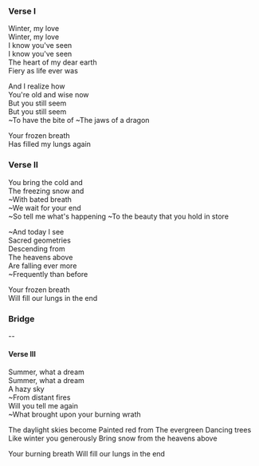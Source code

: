 ### Verse I
Winter, my love  
Winter, my love  
I know you've seen  
I know you've seen  
The heart of my dear earth  
Fiery as life ever was

And I realize how  
You're old and wise now  
But you still seem  
But you still seem  
~To have the bite of
~The jaws of a dragon

Your frozen breath  
Has filled my lungs again

### Verse II
You bring the cold and  
The freezing snow and  
~With bated breath  
~We wait for your end  
~So tell me what's happening
~To the beauty that you hold in store

~And today I see  
Sacred geometries  
Descending from  
The heavens above  
Are falling ever more  
~Frequently than before

Your frozen breath  
Will fill our lungs in the end

### Bridge

--

#### Verse III
Summer, what a dream  
Summer, what a dream  
A hazy sky  
~From distant fires  
Will you tell me again  
~What brought upon your burning wrath

The daylight skies become
Painted red from
The evergreen
Dancing trees
Like winter you generously
Bring snow from the heavens above

Your burning breath
Will fill our lungs in the end
